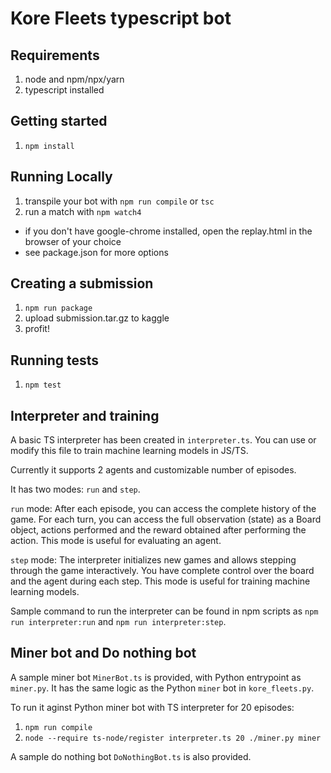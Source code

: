 # Kore Fleets typescript bot

## Requirements

1. node and npm/npx/yarn
2. typescript installed

## Getting started

1. `npm install`

## Running Locally

1. transpile your bot with `npm run compile` or `tsc`
2. run a match with `npm watch4`

* if you don't have google-chrome installed, open the replay.html in the browser of your choice
* see package.json for more options

## Creating a submission

1. `npm run package`
2. upload submission.tar.gz to kaggle
3. profit!

## Running tests

1. `npm test`

## Interpreter and training

A basic TS interpreter has been created in `interpreter.ts`. You can use or modify this file to train machine learning models in JS/TS.

Currently it supports 2 agents and customizable number of episodes. 

It has two modes: `run` and `step`.

`run` mode: After each episode, you can access the complete history of the game. For each turn, you can access the full observation (state) as a Board object, actions performed and the reward obtained after performing the action. This mode is useful for evaluating an agent.

`step` mode: The interpreter initializes new games and allows stepping through the game interactively. You have complete control over the board and the agent during each step. This mode is useful for training machine learning models.

Sample command to run the interpreter can be found in npm scripts as `npm run interpreter:run` and `npm run interpreter:step`.

## Miner bot and Do nothing bot

A sample miner bot `MinerBot.ts` is provided, with Python entrypoint as `miner.py`. It has the same logic as the Python `miner` bot in `kore_fleets.py`.

To run it aginst Python miner bot with TS interpreter for 20 episodes:

1. `npm run compile`
2. `node --require ts-node/register interpreter.ts 20 ./miner.py miner`

A sample do nothing bot `DoNothingBot.ts` is also provided.
